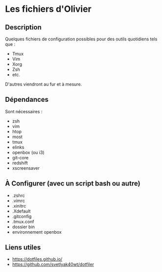 # Les fichiers d'Olivier

## Description

Quelques fichiers de configuration possibles pour des outils quotidiens tels que : 

  * Tmux
  * Vim
  * Xorg
  * Zsh
  * etc.

D'autres viendront au fur et à mesure.

## Dépendances

Sont nécessaires : 

  * zsh
  * vim
  * htop
  * most
  * tmux
  * elinks
  * openbox (ou i3)
  * git-core
  * redshift
  * xscreensaver

## À Configurer (avec un script bash ou autre)

  * .zshrc
  * .vimrc
  * .xinitrc
  * .Xdefault
  * .gitconfig
  * .tmux.conf
  * dossier bin
  * environnement openbox

## Liens utiles

  * https://dotfiles.github.io/
  * https://github.com/svetlyak40wt/dotfiler
